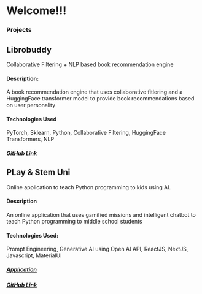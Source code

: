 # Welcome!!!
### Projects
## Librobuddy 
Collaborative Filtering + NLP based book recommendation engine
#### Description: 
A book recommendation engine that uses collaborative fitlering and a HuggingFace transformer model to provide book recommendations based on user personality
#### Technologies Used
PyTorch, Sklearn, Python, Collaborative Filtering, HuggingFace Transformers, NLP

##### [GitHub Link](https://github.com/siddhantgithub/LibroBuddy)

## PLay & Stem Uni
Online application to teach Python programming to kids using AI. 

#### Description
An online application that uses gamified missions and intelligent chatbot to teach Python programming to middle school students 

#### Technologies Used:
Prompt Engineering, Generative AI using Open AI API, ReactJS, NextJS, Javascript, MaterialUI

##### [Application](https://uni.playandstem.com)
##### [GitHub Link](https://github.com/siddhantgithub/PlayAndStem)
